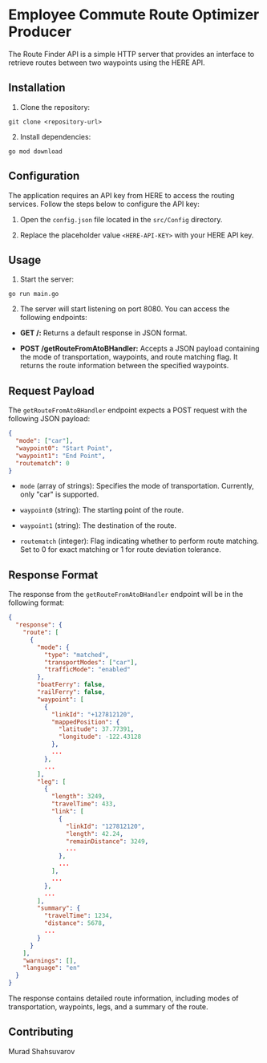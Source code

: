 # Employee Commute Route Optimizer Producer

The Route Finder API is a simple HTTP server that provides an interface to retrieve routes between two waypoints using the HERE API.

## Installation

1. Clone the repository:

```shell
git clone <repository-url>
```

2. Install dependencies:

```shell
go mod download
```

## Configuration

The application requires an API key from HERE to access the routing services. Follow the steps below to configure the API key:

1. Open the `config.json` file located in the `src/Config` directory.

2. Replace the placeholder value `<HERE-API-KEY>` with your HERE API key.

## Usage

1. Start the server:

```shell
go run main.go
```

2. The server will start listening on port 8080. You can access the following endpoints:

- **GET /:** Returns a default response in JSON format.

- **POST /getRouteFromAtoBHandler:** Accepts a JSON payload containing the mode of transportation, waypoints, and route matching flag. It returns the route information between the specified waypoints.

## Request Payload

The `getRouteFromAtoBHandler` endpoint expects a POST request with the following JSON payload:

```json
{
  "mode": ["car"],
  "waypoint0": "Start Point",
  "waypoint1": "End Point",
  "routematch": 0
}
```

- `mode` (array of strings): Specifies the mode of transportation. Currently, only "car" is supported.

- `waypoint0` (string): The starting point of the route.

- `waypoint1` (string): The destination of the route.

- `routematch` (integer): Flag indicating whether to perform route matching. Set to 0 for exact matching or 1 for route deviation tolerance.

## Response Format

The response from the `getRouteFromAtoBHandler` endpoint will be in the following format:

```json
{
  "response": {
    "route": [
      {
        "mode": {
          "type": "matched",
          "transportModes": ["car"],
          "trafficMode": "enabled"
        },
        "boatFerry": false,
        "railFerry": false,
        "waypoint": [
          {
            "linkId": "+127812120",
            "mappedPosition": {
              "latitude": 37.77391,
              "longitude": -122.43128
            },
            ...
          },
          ...
        ],
        "leg": [
          {
            "length": 3249,
            "travelTime": 433,
            "link": [
              {
                "linkId": "127812120",
                "length": 42.24,
                "remainDistance": 3249,
                ...
              },
              ...
            ],
            ...
          },
          ...
        ],
        "summary": {
          "travelTime": 1234,
          "distance": 5678,
          ...
        }
      }
    ],
    "warnings": [],
    "language": "en"
  }
}
```

The response contains detailed route information, including modes of transportation, waypoints, legs, and a summary of the route.

## Contributing

Murad Shahsuvarov
